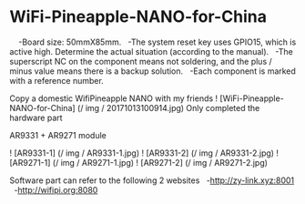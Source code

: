 # WiFi-Pineapple-NANO-for-China
 
  -Board size: 50mmX85mm.
  -The system reset key uses GPIO15, which is active high. Determine the actual situation (according to the manual).
  -The superscript NC on the component means not soldering, and the plus / minus value means there is a backup solution.
  -Each component is marked with a reference number.

 Copy a domestic WifiPineapple NANO with my friends
 ! [WiFi-Pineapple-NANO-for-China] (/ img / 20171013100914.jpg)
 Only completed the hardware part

 AR9331 + AR9271 module

 ! [AR9331-1] (/ img / AR9331-1.jpg)
 ! [AR9331-2] (/ img / AR9331-2.jpg)
 ! [AR9271-1] (/ img / AR9271-1.jpg)
 ! [AR9271-2] (/ img / AR9271-2.jpg)

 Software part can refer to the following 2 websites
  -http://zy-link.xyz:8001
  -http://wifipi.org:8080
